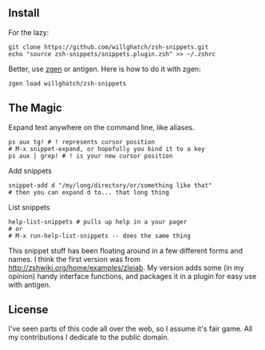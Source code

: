 Install
-------

For the lazy:

    git clone https://github.com/willghatch/zsh-snippets.git
    echo "source zsh-snippets/snippets.plugin.zsh" >> ~/.zshrc

Better, use [zgen](https://github.com/tarjoilija/zgen) or antigen.  Here is how to do it with zgen:

    zgen load willghatch/zsh-snippets


The Magic
---------

Expand text anywhere on the command line, like aliases.

    ps aux tg! # ! represents cursor position
    # M-x snippet-expand, or hopefully you bind it to a key
    ps aux | grep! # ! is your new cursor position

Add snippets

    snippet-add d "/my/long/directory/or/something like that"
    # then you can expand d to... that long thing

List snippets

    help-list-snippets # pulls up help in a your pager
    # or
    # M-x run-help-list-snippets -- does the same thing

This snippet stuff has been floating around in a few different forms and names.  I think the first version was from http://zshwiki.org/home/examples/zleiab.  My version adds some (in my opinion) handy interface functions, and packages it in a plugin for easy use with antigen.

License
-------

I've seen parts of this code all over the web, so I assume it's fair game.  All my contributions I dedicate to the public domain.

